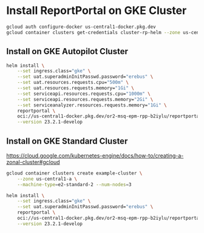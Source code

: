 # Install ReportPortal on GKE Cluster

```bash
gcloud auth configure-docker us-central1-docker.pkg.dev
gcloud container clusters get-credentials cluster-rp-helm --zone us-central1-c --project or2-msq-epm-rpp-b2iylu
```

## Install on GKE Autopilot Cluster

```bash
helm install \
    --set ingress.class="gke" \
    --set uat.superadminInitPasswd.password="erebus" \
    --set uat.resources.requests.cpu="500m" \
    --set uat.resources.requests.memory="1Gi" \
    --set serviceapi.resources.requests.cpu="1000m" \
    --set serviceapi.resources.requests.memory="2Gi" \
    --set serviceanalyzer.resources.requests.memory="1Gi" \
    reportportal \
    oci://us-central1-docker.pkg.dev/or2-msq-epm-rpp-b2iylu/reportportal-helm-repo/reportportal \
    --version 23.2.1-develop
```

## Install on GKE Standard Cluster

https://cloud.google.com/kubernetes-engine/docs/how-to/creating-a-zonal-cluster#gcloud

```bash
gcloud container clusters create example-cluster \
    --zone us-central1-a \
    --machine-type=e2-standard-2 --num-nodes=3
```

```bash
helm install \
    --set ingress.class="gke" \
    --set uat.superadminInitPasswd.password="erebus" \
    reportportal \
    oci://us-central1-docker.pkg.dev/or2-msq-epm-rpp-b2iylu/reportportal-helm-repo/reportportal \
    --version 23.2.1-develop
```
